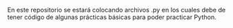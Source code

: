 En este repositorio se estará colocando archivos .py en los cuales debe de tener código de algunas prácticas básicas para poder practicar Python.